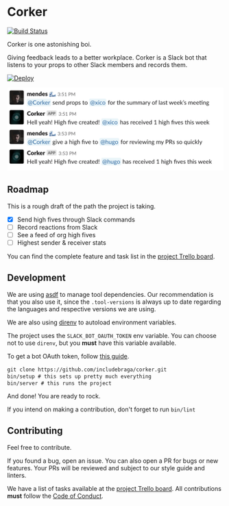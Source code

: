 # Corker

[![Build Status](https://travis-ci.com/includebraga/corker.svg?branch=master)](https://travis-ci.com/includebraga/corker)

Corker is one astonishing boi.

Giving feedback leads to a better workplace. Corker is a Slack bot that listens to your props to other Slack members and records them.

[![Deploy](https://www.herokucdn.com/deploy/button.svg)](https://heroku.com/deploy)

![corker in action](docs/images/screenshot.png)

## Roadmap

This is a rough draft of the path the project is taking.

- [x] Send high fives through Slack commands
- [ ] Record reactions from Slack
- [ ] See a feed of org high fives
- [ ] Highest sender & receiver stats

You can find the complete feature and task list in the [project Trello
board][trello].

## Development

We are using [asdf](https://github.com/asdf-vm/asdf) to manage tool
dependencies. Our recommendation is that you also use it, since the
`.tool-versions` is always up to date regarding the languages and respective
versions we are using.

We are also using [direnv](https://github.com/direnv/direnv) to autoload
environment variables.

The project uses the `SLACK_BOT_OAUTH_TOKEN` env variable. You can choose not to
use `direnv`, but you **must** have this variable available.

To get a bot OAuth token, follow [this guide](https://hexdocs.pm/slack/token_generation_instructions.html).

```shell
git clone https://github.com/includebraga/corker.git
bin/setup # this sets up pretty much everything
bin/server # this runs the project
```

And done! You are ready to rock.

If you intend on making a contribution, don't forget to run `bin/lint`

## Contributing

Feel free to contribute.

If you found a bug, open an issue. You can also open a PR for bugs or new
features. Your PRs will be reviewed and subject to our style guide and linters.

We have a list of tasks available at the [project
Trello board][trello]. All contributions **must** follow the [Code of
Conduct][coc].

[trello]: https://trello.com/b/lc3PDonO/%F0%9F%92%BB-corker
[coc]: https://github.com/includebraga/corker/blob/master/CODE_OF_CONDUCT.md
